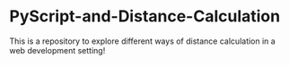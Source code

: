 # PyScript-and-Distance-Calculation
This is a repository to explore different ways of distance calculation in a web development setting!
